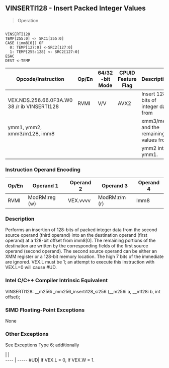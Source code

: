 ## VINSERTI128  -  Insert Packed Integer Values

> Operation
``` slim

VINSERTI128
TEMP[255:0] <- SRC1[255:0]
CASE (imm8[0]) OF
  0: TEMP[127:0] <-SRC2[127:0]
  1: TEMP[255:128] <- SRC2[127:0]
ESAC
DEST <-TEMP

```

 Opcode/Instruction                         | Op/En| 64/32 -bit Mode| CPUID Feature Flag| Description                           
 ---  | --- | --- | --- | ---
 VEX.NDS.256.66.0F3A.W0 38 /r ib VINSERTI128| RVMI | V/V            | AVX2              | Insert 128-bits of integer data from  
 ymm1, ymm2, xmm3/m128, imm8                |      |                |                   | xmm3/mem and the remaining values from
                                            |      |                |                   | ymm2 into ymm1.                       

### Instruction Operand Encoding
 Op/En| Operand 1    | Operand 2| Operand 3    | Operand 4
 ---  | --- | --- | --- | ---
 RVMI | ModRM:reg (w)| VEX.vvvv | ModRM:r/m (r)| Imm8     

### Description
Performs an insertion of 128-bits of packed integer data from the second source
operand (third operand) into an the destination operand (first operand) at a
128-bit offset from imm8[0]. The remaining portions of the destination are written
by the corresponding fields of the first source operand (second operand). The
second source operand can be either an XMM register or a 128-bit memory location.
The high 7 bits of the immediate are ignored. VEX.L must be 1; an attempt to
execute this instruction with VEX.L=0 will cause #UD.



### Intel C/C++ Compiler Intrinsic Equivalent
VINSERTI128: __m256i _mm256_inserti128_si256 (__m256i a, __m128i b, int offset);


### SIMD Floating-Point Exceptions
None


### Other Exceptions
See Exceptions Type 6; additionally

   | |  
---- | -----
 #UD| If VEX.L = 0, If VEX.W = 1.
